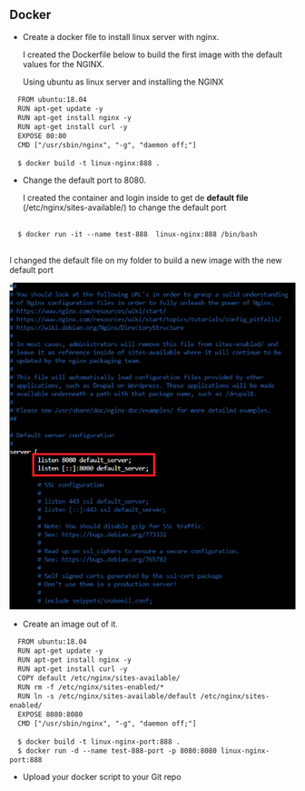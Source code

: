 ## Docker

- Create a docker file to install linux server with nginx.

  I created the Dockerfile below to build the first image with the default values for the NGINX.

  Using ubuntu as linux server and installing the NGINX
```
  FROM ubuntu:18.04
  RUN apt-get update -y 
  RUN apt-get install nginx -y
  RUN apt-get install curl -y 
  EXPOSE 80:80
  CMD ["/usr/sbin/nginx", "-g", "daemon off;"]

  $ docker build -t linux-nginx:888 .
```
- Change the default port to 8080.

  I created the container and login inside to get de **default file** (/etc/nginx/sites-available/) to change the default port

```
  
  $ docker run -it --name test-888  linux-nginx:888 /bin/bash
  
```

   I changed the default file on my folder to build a new image with the new default port
  
   ![default_file](../images/task3-img01.png)
  

- Create an image out of it.

```
  FROM ubuntu:18.04
  RUN apt-get update -y 
  RUN apt-get install nginx -y
  RUN apt-get install curl -y 
  COPY default /etc/nginx/sites-available/
  RUN rm -f /etc/nginx/sites-enabled/* 
  RUN ln -s /etc/nginx/sites-available/default /etc/nginx/sites-enabled/
  EXPOSE 8080:8080
  CMD ["/usr/sbin/nginx", "-g", "daemon off;"]

  $ docker build -t linux-nginx-port:888 .
  $ docker run -d --name test-888-port -p 8080:8080 linux-nginx-port:888
```


- Upload your docker script to your Git repo

